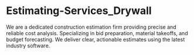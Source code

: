 # Estimating-Services_Drywall
We are a dedicated construction estimation firm providing precise and reliable cost analysis. Specializing in bid preparation, material takeoffs, and budget forecasting. We deliver clear, actionable estimates using the latest industry software.

